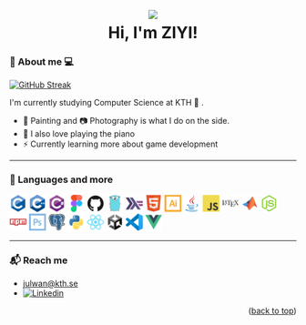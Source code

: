 <a name="readme-top"></a>

<!-- Title and Logo -->
<br/>

<h1 id="header" align="center">
    <img src="./duck_binary.gif" height="150"> </br>
    Hi, I'm ZIYI!
</h1>

### :running: About me :computer:

[![GitHub Streak](http://github-readme-streak-stats.herokuapp.com/?user=ziyi01&theme=transparent&mode=weekly&card_width=500&hide_current_streak=true&hide_longest_streak=true)](https://git.io/streak-stats)

I'm currently studying Computer Science at KTH :school: .

- :art: Painting and :camera: Photography is what I do on the side.
- :musical_keyboard: I also love playing the piano
- :zap: Currently learning more about game development

---

### :wrench: Languages and more
<div>
    <img src="https://github.com/devicons/devicon/blob/master/icons/c/c-original.svg" height="30"/>
    <img src="https://github.com/devicons/devicon/blob/master/icons/cplusplus/cplusplus-original.svg" height="30"/>
    <img src="https://github.com/devicons/devicon/blob/master/icons/csharp/csharp-original.svg" height="30"/>
    <img src="https://github.com/devicons/devicon/blob/master/icons/figma/figma-original.svg" height="30"/>
    <img src="https://github.com/devicons/devicon/blob/master/icons/github/github-original.svg" height="30"/>
    <img src="https://github.com/devicons/devicon/blob/master/icons/go/go-original.svg" height="30"/>
    <img src="https://github.com/devicons/devicon/blob/master/icons/haskell/haskell-original.svg" height="30"/>
    <img src="https://github.com/devicons/devicon/blob/master/icons/html5/html5-original.svg" height="30"/>
    <img src="https://github.com/devicons/devicon/blob/master/icons/illustrator/illustrator-line.svg" height="30"/>
    <img src="https://github.com/devicons/devicon/blob/master/icons/java/java-original.svg" height="30"/>
    <img src="https://github.com/devicons/devicon/blob/master/icons/javascript/javascript-original.svg" height="30"/>
    <img src="https://github.com/devicons/devicon/blob/master/icons/latex/latex-original.svg" height="30"/>
    <img src="https://github.com/devicons/devicon/blob/master/icons/matlab/matlab-original.svg" height="30"/>
    <img src="https://github.com/devicons/devicon/blob/master/icons/nodejs/nodejs-original.svg" height="30"/>
    <img src="https://github.com/devicons/devicon/blob/master/icons/npm/npm-original-wordmark.svg" height="30"/>
    <img src="https://github.com/devicons/devicon/blob/master/icons/photoshop/photoshop-line.svg" height="30"/>
    <img src="https://github.com/devicons/devicon/blob/master/icons/postgresql/postgresql-original.svg" height="30"/>
    <img src="https://github.com/devicons/devicon/blob/master/icons/python/python-original.svg" height="30"/>
    <img src="https://github.com/devicons/devicon/blob/master/icons/react/react-original.svg" height="30"/>
    <img src="https://github.com/devicons/devicon/blob/master/icons/unity/unity-original.svg" height="30"/>
    <img src="https://github.com/devicons/devicon/blob/master/icons/vscode/vscode-original.svg" height="30"/>
    <img src="https://github.com/devicons/devicon/blob/master/icons/vuejs/vuejs-original.svg" height="30"/>
</div>


---

### :mailbox_with_mail: Reach me

* <a href="mailto:julwan@kth.se">julwan@kth.se</a>
* [![Linkedin][linkedin-shield]][linkedin-url]

<p align="right">(<a href="#readme-top">back to top</a>)</p>


<!-- Links -->
[linkedin-shield]:https://camo.githubusercontent.com/12d696c039b7e718da27138d78a1a5e2dadcb331ad441652c1ce2df0d8f2ef41/68747470733a2f2f696d672e736869656c64732e696f2f7374617469632f76313f7374796c653d666f722d7468652d6261646765266d6573736167653d4c696e6b6564496e26636f6c6f723d304136364332266c6f676f3d4c696e6b6564496e266c6f676f436f6c6f723d464646464646266c6162656c3d
[linkedin-url]:linkedin.com/julia-v-wang/
